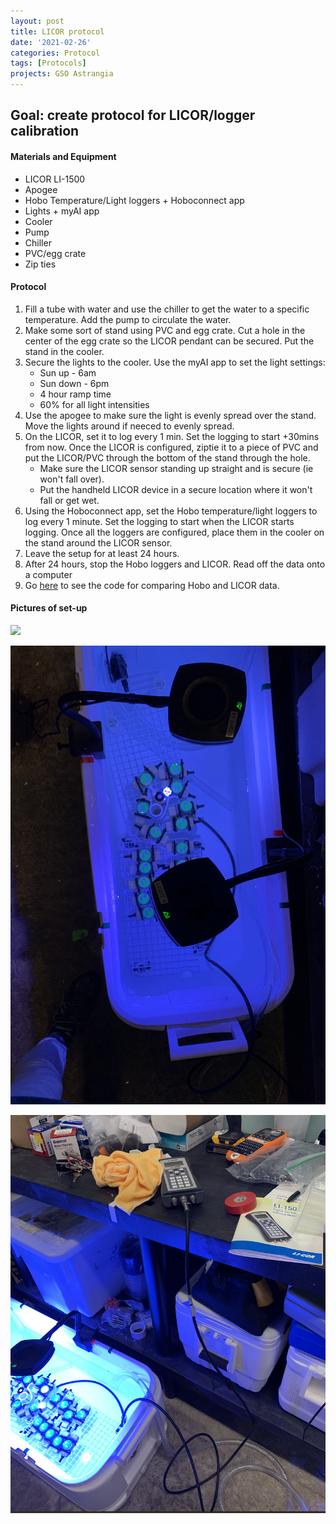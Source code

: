 ```yaml
---
layout: post
title: LICOR protocol
date: '2021-02-26'
categories: Protocol
tags: [Protocols]
projects: GSO Astrangia 
---
```


## Goal: create protocol for LICOR/logger calibration

#### Materials and Equipment 

- LICOR LI-1500
- Apogee 
- Hobo Temperature/Light loggers + Hoboconnect app
- Lights + myAI app 
- Cooler
- Pump
- Chiller 
- PVC/egg crate 
- Zip ties 


#### Protocol 

1. Fill a tube with water and use the chiller to get the water to a specific temperature. Add the pump to circulate the water. 
2. Make some sort of stand using PVC and egg crate. Cut a hole in the center of the egg crate so the LICOR pendant can  be secured. Put the stand in the cooler.
3. Secure the lights to the cooler. Use the myAI app to set the light settings:
	- Sun up - 6am 
	- Sun down - 6pm
	- 4 hour ramp time 
	- 60% for all light intensities
4. Use the apogee to make sure the light is evenly spread over the stand. Move the lights around if neeced to evenly spread.
5. On the LICOR, set it to log every 1 min. Set the logging to start +30mins from now. Once the LICOR is configured, ziptie it to a piece of PVC and put the LICOR/PVC through the bottom of the stand through the hole. 
	- Make sure the LICOR sensor standing up straight and is secure (ie won't fall over). 
	- Put the handheld LICOR device in a secure location where it won't fall or get wet. 
6. Using the Hoboconnect app, set the Hobo temperature/light loggers to log every 1 minute. Set the logging to start when the LICOR starts logging. Once all the loggers are configured, place them in the cooler on the stand around the LICOR sensor. 
7. Leave the setup for at least 24 hours. 
8. After 24 hours, stop the Hobo loggers and LICOR. Read off the data onto a computer
9. Go [here](https://github.com/JillAshey/Astrangia_repo/blob/main/scripts/Light_Calibration.Rmd) to see the code for comparing Hobo and LICOR data.

#### Pictures of set-up 

![](https://github.com/JillAshey/JillAshey_Putnam_Lab_Notebook/blob/master/images/licor_setup1.png?raw=true)

![](https://github.com/JillAshey/JillAshey_Putnam_Lab_Notebook/blob/master/images/licor_setup2.png?raw=true)

![](https://github.com/JillAshey/JillAshey_Putnam_Lab_Notebook/blob/master/images/licor_setup3.png?raw=true)

